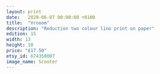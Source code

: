 ```yaml
---
layout: print
date:   2020-06-07 00:00:00 +0100
title:  "Vrooom"
description: "Reduction two colour lino print on paper"
edition: 15
width: 13
height: 10
price: "£17.50"
etsy_id: 674358007
image_name: Scooter
---
```

